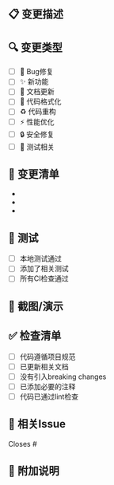 ## 📋 变更描述

<!-- 简要描述此PR的目的和变更内容 -->

## 🔍 变更类型

- [ ] 🐛 Bug修复
- [ ] ✨ 新功能
- [ ] 📝 文档更新
- [ ] 🎨 代码格式化
- [ ] ♻️ 代码重构
- [ ] ⚡ 性能优化
- [ ] 🔒 安全修复
- [ ] 🧪 测试相关

## 📝 变更清单

- 
- 
- 

## 🧪 测试

<!-- 描述如何测试这些变更 -->

- [ ] 本地测试通过
- [ ] 添加了相关测试
- [ ] 所有CI检查通过

## 📸 截图/演示

<!-- 如果适用，添加截图或GIF -->

## ✅ 检查清单

- [ ] 代码遵循项目规范
- [ ] 已更新相关文档
- [ ] 没有引入breaking changes
- [ ] 已添加必要的注释
- [ ] 代码已通过lint检查

## 🔗 相关Issue

Closes #

## 📌 附加说明

<!-- 任何其他需要审阅者知道的信息 -->

